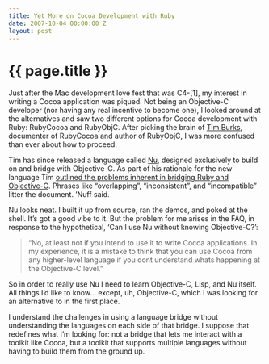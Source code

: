 ```yaml
---
title: Yet More on Cocoa Development with Ruby
date: 2007-10-04 00:00:00 Z
layout: post
---
```


{{ page.title }}
================

Just after the Mac development love fest that was C4-[1], my interest in writing a Cocoa application was piqued. Not being an Objective-C developer (nor having any real incentive to become one), I looked around at the alternatives and saw two different options for Cocoa development with Ruby: RubyCocoa and RubyObjC. After picking the brain of [Tim Burks](http://www.neontology.com/), documenter of RubyCocoa and author of RubyObjC, I was more confused than ever about how to proceed.

Tim has since released a language called [Nu](http://programming.nu/), designed exclusively to build on and bridge with Objective-C. As part of his rationale for the new language Tim [outlined the problems inherent in bridging Ruby and Objective-C](http://programming.nu/rubycocoa-and-rubyobjc). Phrases like “overlapping”, “inconsistent”, and “incompatible” litter the document. ’Nuff said.

Nu looks neat. I built it up from source, ran the demos, and poked at the shell. It’s got a good vibe to it. But the problem for me arises in the FAQ, in response to the hypothetical, ‘Can I use Nu without knowing Objective-C?’:

> “No, at least not if you intend to use it to write Cocoa applications. In my experience, it is a mistake to think that you can use Cocoa from any higher-level language if you dont understand whats happening at the Objective-C level.”

So in order to really use Nu I need to learn Objective-C, Lisp, and Nu itself. All things I’d like to know… except, uh, Objective-C, which I was looking for an alternative to in the first place.

I understand the challenges in using a language bridge without understanding the languages on each side of that bridge. I suppose that redefines what I’m looking for: not a bridge that lets me interact with a toolkit like Cocoa, but a toolkit that supports multiple languages without having to build them from the ground up.
